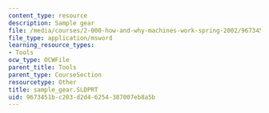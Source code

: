 ```yaml
---
content_type: resource
description: Sample gear
file: /media/courses/2-000-how-and-why-machines-work-spring-2002/9673451bc203d2d46254387007eb8a5b_sample_gear.SLDPRT
file_type: application/msword
learning_resource_types:
- Tools
ocw_type: OCWFile
parent_title: Tools
parent_type: CourseSection
resourcetype: Other
title: sample_gear.SLDPRT
uid: 9673451b-c203-d2d4-6254-387007eb8a5b
---
```

